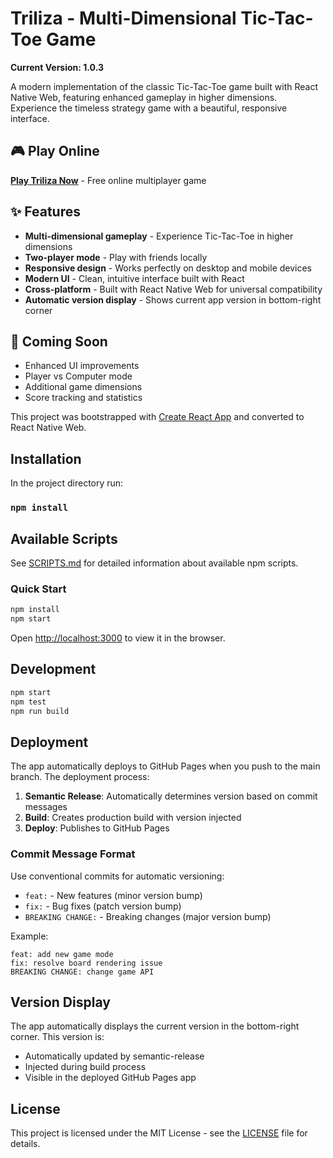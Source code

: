 # Triliza - Multi-Dimensional Tic-Tac-Toe Game

**Current Version: 1.0.3**

A modern implementation of the classic Tic-Tac-Toe game built with React Native Web, featuring enhanced gameplay in higher dimensions. Experience the timeless strategy game with a beautiful, responsive interface.

## 🎮 Play Online

**[Play Triliza Now](https://jger.github.io/triliza/)** - Free online multiplayer game

## ✨ Features

- **Multi-dimensional gameplay** - Experience Tic-Tac-Toe in higher dimensions
- **Two-player mode** - Play with friends locally
- **Responsive design** - Works perfectly on desktop and mobile devices
- **Modern UI** - Clean, intuitive interface built with React
- **Cross-platform** - Built with React Native Web for universal compatibility
- **Automatic version display** - Shows current app version in bottom-right corner

## 🚀 Coming Soon

- Enhanced UI improvements
- Player vs Computer mode
- Additional game dimensions
- Score tracking and statistics

This project was bootstrapped with [Create React App](https://github.com/facebook/create-react-app) and converted to React Native Web.

## Installation

In the project directory run:

### `npm install`

## Available Scripts

See [SCRIPTS.md](SCRIPTS.md) for detailed information about available npm scripts.

### Quick Start

```bash
npm install
npm start
```

Open [http://localhost:3000](http://localhost:3000) to view it in the browser.

## Development

```bash
npm start
npm test
npm run build
```

## Deployment

The app automatically deploys to GitHub Pages when you push to the main branch. The deployment process:

1. **Semantic Release**: Automatically determines version based on commit messages
2. **Build**: Creates production build with version injected
3. **Deploy**: Publishes to GitHub Pages

### Commit Message Format

Use conventional commits for automatic versioning:

- `feat:` - New features (minor version bump)
- `fix:` - Bug fixes (patch version bump)
- `BREAKING CHANGE:` - Breaking changes (major version bump)

Example:
```
feat: add new game mode
fix: resolve board rendering issue
BREAKING CHANGE: change game API
```

## Version Display

The app automatically displays the current version in the bottom-right corner. This version is:

- Automatically updated by semantic-release
- Injected during build process
- Visible in the deployed GitHub Pages app

## License

This project is licensed under the MIT License - see the [LICENSE](LICENSE) file for details.


